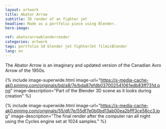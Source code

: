 ```yaml
---
layout: artwork
title: Abator Arrow
subtitle: 3D render of an fighter jet
headline: Made as a portfolio piece using Blender.
hero-image: 

ref: abatorarrowblenderrender
categories: artwork
tags: portfolio 3d blender jet fighterJet filmicBlender
lang: en
---
```

The Abator Arrow is an imaginary and updated version of the Canadian Avro Arrow of the 1950s.

{% include image-superwide.html image-url="https://s-media-cache-ak0.pinimg.com/originals/bd/a8/7e/bda87efdb037002541061edb83ff731d.png" image-description="Part of the Blender 3D scene as it looks during creation" %}

{% include image-superwide.html image-url="https://s-media-cache-ak0.pinimg.com/originals/55/df/7e/55df7e0b0bd13ab00ea2bfff3ce58cc3.jpg" image-description="The final render after the computer ran all night using the Cycles engine set at 1024 samples." %}